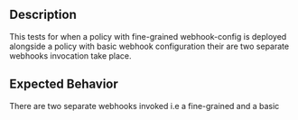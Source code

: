 ## Description
This tests for when a  policy with fine-grained webhook-config is deployed alongside a policy with basic webhook configuration their are two separate webhooks invocation take place.

## Expected Behavior

There are two separate webhooks invoked i.e a fine-grained and a basic
